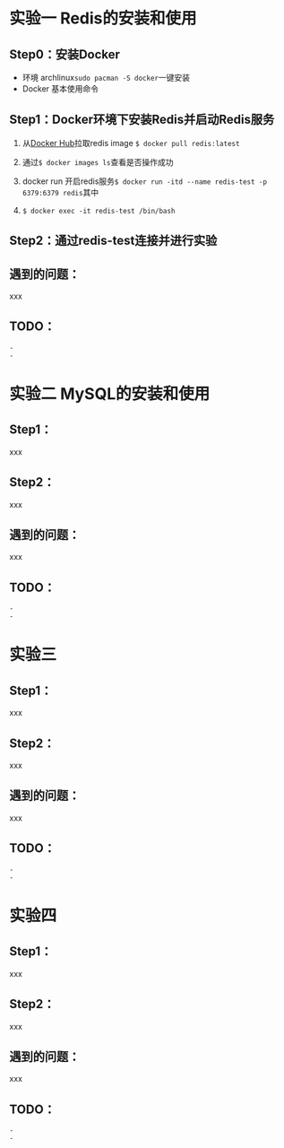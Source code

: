  # 实验一 Redis的安装和使用
 ## Step0：安装Docker
 * 环境 archlinux`sudo pacman -S docker`一键安装
 * Docker 基本使用命令
 ## Step1：Docker环境下安装Redis并启动Redis服务
 1. 从[Docker Hub](https://hub.docker.com/)拉取redis image `$ docker pull redis:latest`

 2. 通过`$ docker images ls`查看是否操作成功

 3. docker run 开启redis服务`$ docker run -itd --name redis-test -p 6379:6379 redis`其中

 4. `$ docker exec -it redis-test /bin/bash`
 ## Step2：通过redis-test连接并进行实验

 ## 遇到的问题：

xxx

 ## TODO：

 	- 
 	- 

 # 实验二 MySQL的安装和使用
 ## Step1：
xxx
 ## Step2：
xxx
 ## 遇到的问题：

xxx

 ## TODO：

 	- 
 	- 

 # 实验三
 ## Step1：
xxx
 ## Step2：
xxx
 ## 遇到的问题：

xxx

 ## TODO：

 	- 
 	- 

 # 实验四
 ## Step1：
xxx
 ## Step2：
xxx
 ## 遇到的问题：

xxx

 ## TODO：

 	- 
 	- 
